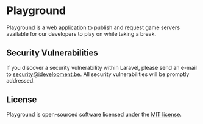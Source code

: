 # Playground

Playground is a web application to publish and request game servers available for our developers to play on while taking a break.


## Security Vulnerabilities

If you discover a security vulnerability within Laravel, please send an e-mail to security@idevelopment.be.
All security vulnerabilities will be promptly addressed.

## License

Playground is open-sourced software licensed under the [MIT license](http://opensource.org/licenses/MIT).
